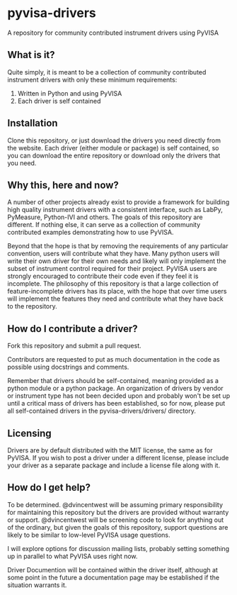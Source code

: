 # pyvisa-drivers
A repository for community contributed instrument drivers using PyVISA


## What is it?
Quite simply, it is meant to be a collection of community contributed
instrument drivers with only these minimum requirements:
1. Written in Python and using PyVISA
1. Each driver is self contained


## Installation
Clone this repository, or just download the drivers you need directly
from the website.  Each driver (either module or package) is self
contained, so you can download the entire repository or download only
the drivers that you need.


## Why this, here and now?
A number of other projects already exist to provide a framework for
building high quality instrument drivers with a consistent interface,
such as LabPy, PyMeasure, Python-IVI and others.  The goals of this
repository are different.  If nothing else, it can serve as a
collection of community contributed examples demonstrating how to use
PyVISA.

Beyond that the hope is that by removing the requirements of any
particular convention, users will contribute what they have.  Many
python users will write their own driver for their own needs and
likely will only implement the subset of instrument control required
for their project.  PyVISA users are strongly encouraged to contribute
their code even if they feel it is incomplete.  The philosophy of this
repository is that a large collection of feature-incomplete drivers
has its place, with the hope that over time users will implement the
features they need and contribute what they have back to the
repository.


## How do I contribute a driver?
Fork this repository and submit a pull request.

Contributors are requested to put as much documentation in the code as
possible using docstrings and comments.

Remember that drivers should be self-contained, meaning provided as a
python module or a python package.  An organization of drivers by
vendor or instrument type has not been decided upon and probably won't
be set up until a critical mass of drivers has been established, so
for now, please put all self-contained drivers in the
pyvisa-drivers/drivers/ directory.


## Licensing
Drivers are by default distributed with the MIT license, the same as
for PyVISA.  If you wish to post a driver under a different license,
please include your driver as a separate package and include a license
file along with it.


## How do I get help?
To be determined. @dvincentwest will be assuming primary
responsibility for maintaining this repository but the drivers are
provided without warranty or support.  @dvincentwest will be screening
code to look for anything out of the ordinary, but given the goals of
this repository, support questions are likely to be similar to
low-level PyVISA usage questions.

I will explore options for discussion mailing lists, probably setting
something up in parallel to what PyVISA uses right now.

Driver Documention will be contained within the driver itself,
although at some point in the future a documentation page may be
established if the situation warrants it.
